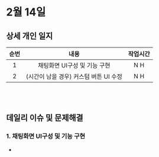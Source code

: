 # 2월 14일
## 상세 개인 일지 
|순번|내용|작업시간
|:---:|:-----:|:-------:
|1| 채팅화면 UI구성 및 기능 구현 | N H
|2| (시간이 남을 경우) 커스텀 버튼 UI 수정 | N H


</br></br>
## 데일리 이슈 및 문제해결
### 1. 채팅화면 UI구성 및 기능 구현
  - 
